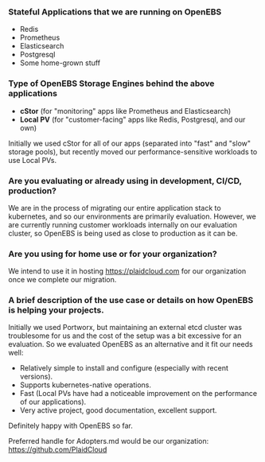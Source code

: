 ### Stateful Applications that we are running on OpenEBS

- Redis
- Prometheus
- Elasticsearch
- Postgresql
- Some home-grown stuff

### Type of OpenEBS Storage Engines behind the above applications

- **cStor** (for "monitoring" apps like Prometheus and Elasticsearch)
- **Local PV** (for "customer-facing" apps like Redis, Postgresql, and our own)

Initially we used cStor for all of our apps (separated into "fast" and "slow" storage pools), but recently moved our performance-sensitive workloads to use Local PVs.

### Are you evaluating or already using in development, CI/CD, production?

We are in the process of migrating our entire application stack to kubernetes, and so our environments are primarily evaluation. However, we are currently running customer workloads internally on our evaluation cluster, so OpenEBS is being used as close to production as it can be.

### Are you using for home use or for your organization?

We intend to use it in hosting https://plaidcloud.com for our organization once we complete our migration.

### A brief description of the use case or details on how OpenEBS is helping your projects.

Initially we used Portworx, but maintaining an external etcd cluster was troublesome for us and the cost of the setup was a bit excessive for an evaluation. So we evaluated OpenEBS as an alternative and it fit our needs well:
- Relatively simple to install and configure (especially with recent versions).
- Supports kubernetes-native operations.
- Fast (Local PVs have had a noticeable improvement on the performance of our applications).
- Very active project, good documentation, excellent support.

Definitely happy with OpenEBS so far.

Preferred handle for Adopters.md would be our organization: https://github.com/PlaidCloud
